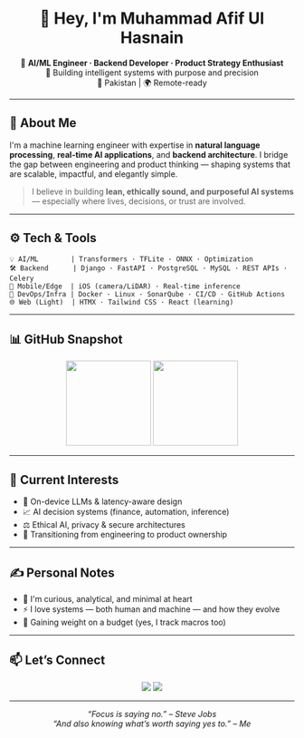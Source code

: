 <h1 align="center">👋 Hey, I'm Muhammad Afif Ul Hasnain</h1>

<p align="center">
🎯 <strong>AI/ML Engineer · Backend Developer · Product Strategy Enthusiast</strong><br/>
💼 Building intelligent systems with purpose and precision<br/>
📍 Pakistan | 🌍 Remote-ready
</p>

---

## 🧠 About Me

I'm a machine learning engineer with expertise in **natural language processing**, **real-time AI applications**, and **backend architecture**. I bridge the gap between engineering and product thinking — shaping systems that are scalable, impactful, and elegantly simple.

> I believe in building **lean, ethically sound, and purposeful AI systems** — especially where lives, decisions, or trust are involved.

---

## ⚙️ Tech & Tools

```
💡 AI/ML        | Transformers · TFLite · ONNX · Optimization  
🛠️ Backend      | Django · FastAPI · PostgreSQL · MySQL · REST APIs · Celery  
📱 Mobile/Edge  | iOS (camera/LiDAR) · Real-time inference  
🔧 DevOps/Infra | Docker · Linux · SonarQube · CI/CD · GitHub Actions  
🌐 Web (Light)  | HTMX · Tailwind CSS · React (learning)
```

---

## 📊 GitHub Snapshot

<p align="center">
  <img src="https://github-readme-stats.vercel.app/api?username=afifulhasnain&show_icons=true&theme=radical" height="150"/>
  <img src="https://github-readme-stats.vercel.app/api/top-langs/?username=afifulhasnain&layout=compact&theme=radical" height="150"/>
</p>

---

## 🌱 Current Interests

- 🧠 On-device LLMs & latency-aware design  
- 📈 AI decision systems (finance, automation, inference)  
- ⚖️ Ethical AI, privacy & secure architectures  
- 🧩 Transitioning from engineering to product ownership

---

## ✍️ Personal Notes

- 💬 I'm curious, analytical, and minimal at heart  
- ⚡ I love systems — both human and machine — and how they evolve  
- 🍴 Gaining weight on a budget (yes, I track macros too)

---

## 📫 Let’s Connect

<p align="center">
  <a href="mailto:muhammad.afifulhasnain@gmail.com"><img src="https://img.shields.io/badge/Email-grey?style=flat&logo=gmail"></a>
  <a href="https://www.linkedin.com/in/muhammad-afif-ul-hasnain/"><img src="https://img.shields.io/badge/LinkedIn-blue?style=flat&logo=linkedin"></a>
</p>

---

<p align="center"><em>“Focus is saying no.” – Steve Jobs</em><br/>
<em>“And also knowing what’s worth saying yes to.” – Me</em></p>
